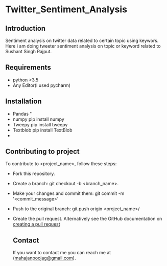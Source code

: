 # Twitter_Sentiment_Analysis

## Introduction
Sentiment analysis on twitter data related to certain topic using keywors.
Here i am doing tweeter sentiment analysis on topic or keyword related to Sushant Singh Rajput.

## Requirements
- python >3.5
- Any Editor(I used pycharm)

## Installation
- Pandas '<pip install pandas>'
- numpy  pip install numpy
- Tweepy pip install tweepy
- Textblob pip install TextBlob
-

## Contributing to project
To contribute to <project_name>, follow these steps:

- Fork this repository.
- Create a branch: git checkout -b <branch_name>.
- Make your changes and commit them: git commit -m '<commit_message>'
- Push to the original branch: git push origin <project_name>/<location>
- Create the pull request.
  Alternatively see the GitHub documentation on [creating a pull request](https://docs.github.com/en/github/collaborating-with-issues-and-pull-requests/creating-a-pull-request)
  
  ## Contact
  If you want to contact me you can reach me at (mahajanpoojag@gmail.com).

